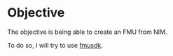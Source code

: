 # Objective
The objective is being able to create an FMU from NIM.

To do so, I will try to use [fmusdk](https://github.com/qtronic/fmusdk).

